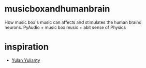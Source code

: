 # musicboxandhumanbrain
How music box's music can affects and stimulates the human brains neurons. PyAudio + music box music + abit sense of Physics

# inspiration
- [ Yulan Yulianty](http://ask.fm/yulanyulianty)
